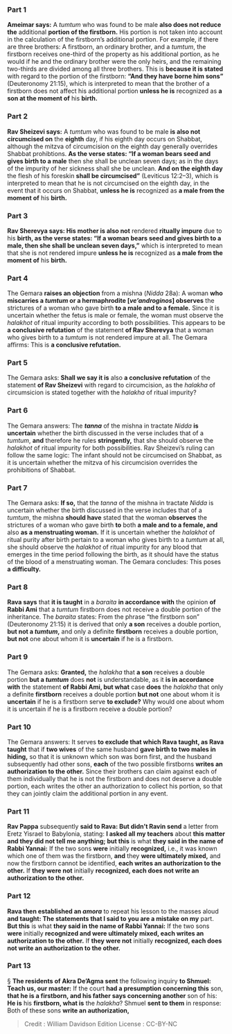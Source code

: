 
### Part 1
<b>Ameimar says:</b> A <i>tumtum</i> who was found to be male <b>also does not reduce the</b> additional <b>portion of the firstborn.</b> His portion is not taken into account in the calculation of the firstborn’s additional portion. For example, if there are three brothers: A firstborn, an ordinary brother, and a <i>tumtum</i>, the firstborn receives one-third of the property as his additional portion, as he would if he and the ordinary brother were the only heirs, and the remaining two-thirds are divided among all three brothers. This is <b>because it is stated</b> with regard to the portion of the firstborn: <b>“And they have borne him sons”</b> (Deuteronomy 21:15), which is interpreted to mean that the brother of a firstborn does not affect his additional portion <b>unless he is</b> recognized as <b>a son at the moment of</b> his <b>birth.</b>

### Part 2
<b>Rav Sheizevi says:</b> A <i>tumtum</i> who was found to be male <b>is also not circumcised on</b> the <b>eighth</b> day, if his eighth day occurs on Shabbat, although the mitzva of circumcision on the eighth day generally overrides Shabbat prohibtions. <b>As the verse states: “If a woman bears seed and gives birth to a male</b> then she shall be unclean seven days; as in the days of the impurity of her sickness shall she be unclean. <b>And on the eighth day</b> the flesh of his foreskin <b>shall be circumcised”</b> (Leviticus 12:2–3), which is interpreted to mean that he is not circumcised on the eighth day, in the event that it occurs on Shabbat, <b>unless he is</b> recognized as <b>a male from the moment of</b> his <b>birth.</b>

### Part 3
<b>Rav Sherevya says: His mother is also not</b> rendered <b>ritually impure</b> due to his <b>birth, as the verse states: “If a woman bears seed and gives birth to a male, then she shall be unclean seven days,”</b> which is interpreted to mean that she is not rendered impure <b>unless he is</b> recognized as <b>a male from the moment of</b> his <b>birth.</b>

### Part 4
The Gemara <b>raises an objection</b> from a mishna (<i>Nidda</i> 28a): A woman <b>who miscarries a <i>tumtum</i> or a hermaphrodite [<i>ve’androginos</i>] observes</b> the strictures of a woman who gave birth <b>to a male and to a female.</b> Since it is uncertain whether the fetus is male or female, the woman must observe the <i>halakhot</i> of ritual impurity according to both possibilities. This appears to be <b>a conclusive refutation</b> of the statement <b>of Rav Sherevya</b> that a woman who gives birth to a <i>tumtum</i> is not rendered impure at all. The Gemara affirms: This is <b>a conclusive refutation.</b>

### Part 5
The Gemara asks: <b>Shall we say it is</b> also <b>a conclusive refutation</b> of the statement <b>of Rav Sheizevi</b> with regard to circumcision, as the <i>halakha</i> of circumsicion is stated together with the <i>halakha</i> of ritual impurity?

### Part 6
The Gemara answers: The <b><i>tanna</i></b> of the mishna in tractate <i>Nidda</i> <b>is uncertain</b> whether the birth discussed in the verse includes that of a <i>tumtum</i>, <b>and</b> therefore he rules <b>stringently,</b> that she should observe the <i>halakhot</i> of ritual impurity for both possibilities. Rav Sheizevi’s ruling can follow the same logic: The infant should not be circumcised on Shabbat, as it is uncertain whether the mitzva of his circumcision overrides the prohibitions of Shabbat.

### Part 7
The Gemara asks: <b>If so,</b> that the <i>tanna</i> of the mishna in tractate <i>Nidda</i> is uncertain whether the birth discussed in the verse includes that of a <i>tumtum</i>, the mishna <b>should have</b> stated that the woman <b>observes</b> the strictures of a woman who gave birth <b>to</b> both <b>a male and to a female, and</b> also <b>as a menstruating woman.</b> If it is uncertain whether the <i>halakhot</i> of ritual purity after birth pertain to a woman who gives birth to a <i>tumtum</i> at all, she should observe the <i>halakhot</i> of ritual impurity for any blood that emerges in the time period following the birth, as it should have the status of the blood of a menstruating woman. The Gemara concludes: This poses <b>a difficulty.</b>

### Part 8
<b>Rava says</b> that <b>it is taught</b> in a <i>baraita</i> <b>in accordance with</b> the opinion <b>of Rabbi Ami</b> that a <i>tumtum</i> firstborn does not receive a double portion of the inheritance. The <i>baraita</i> states: From the phrase “the firstborn son” (Deuteronomy 21:15) it is derived that only <b>a son</b> receives a double portion, <b>but not a <i>tumtum</i>,</b> and only a definite <b>firstborn</b> receives a double portion, <b>but not</b> one about whom it is <b>uncertain</b> if he is a firstborn.

### Part 9
The Gemara asks: <b>Granted,</b> the <i>halakha</i> that <b>a son</b> receives a double portion <b>but a <i>tumtum</i></b> does <b>not</b> is understandable, as it <b>is in accordance with</b> the statement <b>of Rabbi Ami, but what</b> case <b>does</b> the <i>halakha</i> that only a definite <b>firstborn</b> receives a double portion <b>but not</b> one about whom it is <b>uncertain</b> if he is a firstborn serve <b>to exclude?</b> Why would one about whom it is uncertain if he is a firstborn receive a double portion?

### Part 10
The Gemara answers: It serves <b>to exclude that which Rava taught, as Rava taught</b> that if <b>two wives</b> of the same husband <b>gave birth to two males in hiding,</b> so that it is unknown which son was born first, and the husband subsequently had other sons, <b>each</b> of the two possible firstborns <b>writes an authorization to the other.</b> Since their brothers can claim against each of them individually that he is not the firstborn and does not deserve a double portion, each writes the other an authorization to collect his portion, so that they can jointly claim the additional portion in any event.

### Part 11
<b>Rav Pappa</b> subsequently <b>said to Rava: But didn’t Ravin send</b> a letter from Eretz Yisrael to Babylonia, stating: <b>I asked all my teachers</b> about <b>this matter and they did not tell me anything; but this</b> is what <b>they said in the name of Rabbi Yannai:</b> If the two sons <b>were</b> initially <b>recognized,</b> i.e., it was known which one of them was the firstborn, <b>and</b> they <b>were ultimately mixed,</b> and now the firstborn cannot be identified, <b>each writes an authorization to the other.</b> If <b>they were not</b> initially <b>recognized, each does not write an authorization to the other.</b>

### Part 12
<b>Rava then established an <i>amora</i></b> to repeat his lesson to the masses aloud <b>and taught: The statements that I said to you are a mistake on my</b> part. <b>But this</b> is what <b>they said in the name of Rabbi Yannai:</b> If the two sons <b>were</b> initially <b>recognized and were ultimately mixed, each writes an authorization to the other.</b> If <b>they were not</b> initially <b>recognized, each does not write an authorization to the other.</b>

### Part 13
§ <b>The residents of Akra De’Agma sent</b> the following inquiry <b>to Shmuel: Teach us, our master:</b> If the court <b>had a presumption concerning this</b> son, <b>that he is a firstborn, and his father says concerning another</b> son of his: <b>He is</b> his <b>firstborn, what is</b> the <i>halakha</i>? Shmuel <b>sent to them</b> in response: Both of these sons <b>write an authorization,</b>

>Credit : William Davidson Edition
>License : CC-BY-NC